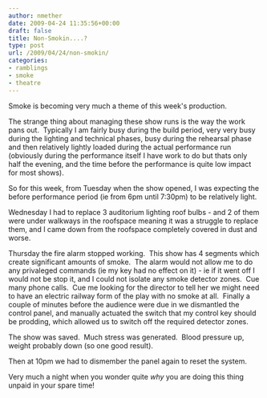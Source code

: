 ```yaml
---
author: nmether
date: 2009-04-24 11:35:56+00:00
draft: false
title: Non-Smokin....?
type: post
url: /2009/04/24/non-smokin/
categories:
- ramblings
- smoke
- theatre
---
```


Smoke is becoming very much a theme of this week's production.

The strange thing about managing these show runs is the way the work pans out.  Typically I am fairly busy during the build period, very very busy during the lighting and technical phases, busy during the rehearsal phase and then relatively lightly loaded during the actual performance run (obviously during the performance itself I have work to do but thats only half the evening, and the time before the performance is quite low impact for most shows).

So for this week, from Tuesday when the show opened, I was expecting the before performance period (ie from 6pm until 7:30pm) to be relatively light.

Wednesday I had to replace 3 auditorium lighting roof bulbs - and 2 of them were under walkways in the roofspace meaning it was a struggle to replace them, and I came down from the roofspace completely covered in dust and worse.

Thursday the fire alarm stopped working.  This show has 4 segments which create significant amounts of smoke.  The alarm would not allow me to do any privaleged commands (ie my key had no effect on it) - ie if it went off I would not be stop it, and I could not isolate any smoke detector zones.  Cue many phone calls.  Cue me looking for the director to tell her we might need to have an electric railway form of the play with no smoke at all.  Finally a couple of minutes before the audience were due in we dismantled the control panel, and manually actuated the switch that my control key should be prodding, which allowed us to switch off the required detector zones.

The show was saved.  Much stress was generated.  Blood pressure up, weight probably down (so one good result).

Then at 10pm we had to dismember the panel again to reset the system.

Very much a night when you wonder quite _why_ you are doing this thing unpaid in your spare time!
